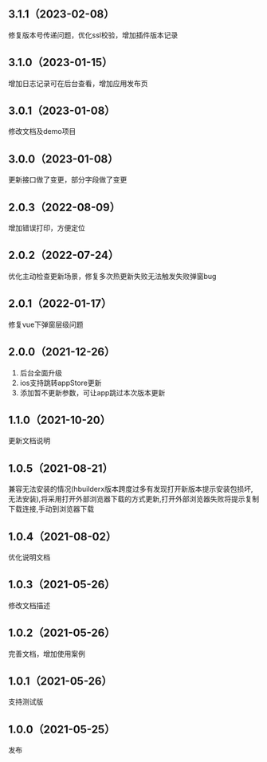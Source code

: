 ## 3.1.1（2023-02-08）
修复版本号传递问题，优化ssl校验，增加插件版本记录
## 3.1.0（2023-01-15）
增加日志记录可在后台查看，增加应用发布页
## 3.0.1（2023-01-08）
修改文档及demo项目
## 3.0.0（2023-01-08）
更新接口做了变更，部分字段做了变更
## 2.0.3（2022-08-09）
增加错误打印，方便定位
## 2.0.2（2022-07-24）
优化主动检查更新场景，修复多次热更新失败无法触发失败弹窗bug
## 2.0.1（2022-01-17）
修复vue下弹窗层级问题
## 2.0.0（2021-12-26）
1. 后台全面升级
2. ios支持跳转appStore更新
3. 添加暂不更新参数，可让app跳过本次版本更新
## 1.1.0（2021-10-20）
更新文档说明
## 1.0.5（2021-08-21）
兼容无法安装的情况(hbuilderx版本跨度过多有发现打开新版本提示安装包损坏,无法安装),将采用打开外部浏览器下载的方式更新,打开外部浏览器失败将提示复制下载连接,手动到浏览器下载
## 1.0.4（2021-08-02）
优化说明文档
## 1.0.3（2021-05-26）
修改文档描述
## 1.0.2（2021-05-26）
完善文档，增加使用案例
## 1.0.1（2021-05-26）
支持测试版
## 1.0.0（2021-05-25）
发布

